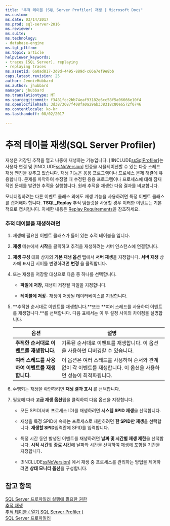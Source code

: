 ```yaml
---
title: "추적 테이블 (SQL Server Profiler) 재생 | Microsoft Docs"
ms.custom: 
ms.date: 03/14/2017
ms.prod: sql-server-2016
ms.reviewer: 
ms.suite: 
ms.technology:
- database-engine
ms.tgt_pltfrm: 
ms.topic: article
helpviewer_keywords:
- traces [SQL Server], replaying
- replaying traces
ms.assetid: 6a0ad817-3d8d-4495-889d-c66a7ef9e8bb
caps.latest.revision: 25
author: JennieHubbard
ms.author: jhubbard
manager: jhubbard
ms.translationtype: MT
ms.sourcegitcommit: f3481fcc2bb74eaf93182e6cc58f5a06666e10f4
ms.openlocfilehash: 3d3873687f408fa0a29ab338318c80e6572f0746
ms.contentlocale: ko-kr
ms.lasthandoff: 08/02/2017

---
```

# <a name="replay-a-trace-table-sql-server-profiler"></a>추적 테이블 재생(SQL Server Profiler)
  재생은 저장된 추적을 열고 나중에 재생하는 기능입니다. [!INCLUDE[ssSqlProfiler](../../includes/sssqlprofiler-md.md)]는 사용자 연결 및 [!INCLUDE[ssNoVersion](../../includes/ssnoversion-md.md)] 인증을 시뮬레이션할 수 있는 다중 스레드 재생 엔진을 갖추고 있습니다. 재생 기능은 응용 프로그램이나 프로세스 문제 해결에 유용합니다. 문제를 파악하여 수정할 때 수정된 응용 프로그램이나 프로세스에 대해 잠재적인 문제를 발견한 추적을 실행합니다. 원래 추적을 재생한 다음 결과를 비교합니다.  
  
 모니터링하려는 다른 이벤트 클래스 외에도 재생 기능을 사용하려면 특정 이벤트 클래스를 캡처해야 합니다. **TSQL_Replay** 추적 템플릿을 사용할 경우 이러한 이벤트는 기본적으로 캡처됩니다. 자세한 내용은 [Replay Requirements](../../tools/sql-server-profiler/replay-requirements.md)을 참조하세요.  
  
### <a name="to-replay-a-trace-table"></a>추적 테이블을 재생하려면  
  
1.  재생에 필요한 이벤트 클래스가 들어 있는 추적 테이블을 엽니다.  
  
2.  **재생** 메뉴에서 **시작**을 클릭하고 추적을 재생하려는 서버 인스턴스에 연결합니다.  
  
3.  **재생 구성** 대화 상자의 **기본 재생 옵션** 탭에서 **서버 재생**을 지정합니다. **서버 재생** 상자에 표시된 서버를 변경하려면 **변경** 을 클릭합니다.  
  
4.  또는 재생을 저장할 대상으로 다음 중 하나를 선택합니다.  
  
    -   **파일에 저장,** 재생이 저장될 파일을 지정합니다.  
  
    -   **테이블에 저장**- 재생이 저장될 데이터베이스를 지정합니다.  
  
5.  **추적한 순서대로 이벤트를 재생합니다.**또는 **여러 스레드를 사용하여 이벤트를 재생합니다.**를 선택합니다. 다음 표에서는 이 두 설정 사이의 차이점을 설명합니다.  
  
    |옵션|설명|  
    |------------|-----------------|  
    |**추적한 순서대로 이벤트를 재생합니다.**|기록된 순서대로 이벤트를 재생합니다. 이 옵션을 사용하면 디버깅할 수 있습니다.|  
    |**여러 스레드를 사용하여 이벤트를 재생합니다.**|이 옵션은 여러 스레드를 사용하여 순서와 관계없이 각 이벤트를 재생합니다. 이 옵션을 사용하면 성능이 최적화됩니다.|  
  
6.  수행되는 재생을 확인하려면 **재생 결과 표시** 를 선택합니다.  
  
7.  필요에 따라 **고급 재생 옵션**탭을 클릭하여 다음 옵션을 지정합니다.  
  
    -   모든 SPID(서버 프로세스 ID)를 재생하려면 **시스템 SPID 재생**을 선택합니다.  
  
    -   재생을 특정 SPID에 속하는 프로세스로 제한하려면 **한 SPID만 재생**을 선택합니다. **재생할 SPID**입력란에 SPID를 입력합니다.  
  
    -   특정 시간 동안 발생된 이벤트를 재생하려면 **날짜 및 시간별 재생 제한**을 선택합니다. **시작 시간**및 **종료 시간**에 날짜와 시간을 선택하여 재생에 포함될 기간을 지정합니다.  
  
    -   [!INCLUDE[ssNoVersion](../../includes/ssnoversion-md.md)] 에서 재생 중 프로세스를 관리하는 방법을 제어하려면 **상태 모니터 옵션**을 구성합니다.  
  
## <a name="see-also"></a>참고 항목  
 [SQL Server 프로파일러 실행에 필요한 권한](../../tools/sql-server-profiler/permissions-required-to-run-sql-server-profiler.md)   
 [추적 재생](../../tools/sql-server-profiler/replay-traces.md)   
 [추적 테이블 &#40; 열기 SQL Server Profiler &#41;](../../tools/sql-server-profiler/open-a-trace-table-sql-server-profiler.md)   
 [SQL Server 프로파일러](../../tools/sql-server-profiler/sql-server-profiler.md)  
  
  
